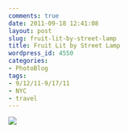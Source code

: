 ```yaml
---
comments: true
date: 2011-09-18 12:41:08
layout: post
slug: fruit-lit-by-street-lamp
title: Fruit Lit by Street Lamp
wordpress_id: 4550
categories:
- PhotoBlog
tags:
- 9/12/11-9/17/11
- NYC
- travel
---
```


![](http://ryanfitzer.com/main/wp-content/uploads/2011/09/2011-09-13-at-18-20-50.jpg)
